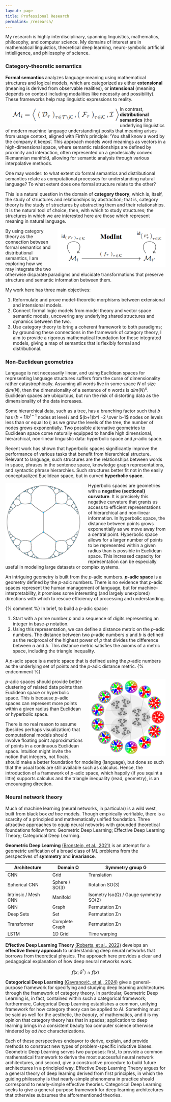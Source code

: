 ```yaml
---
layout: page
title: Professional Research
permalink: /research/
---
```


My research is highly interdisciplinary, spanning linguistics, mathematics, philosophy, and computer science. My domains of interest are in mathematical linguistics, theoretical deep learning, neuro-symbolic artificial intielligence, and philosophy of science.

### Category-theoretic semantics

**Formal semantics** analyzes language meaning using mathematical structures and logical models, which are categorized as either **extensional** (meaning is derived from observable realities), or **intensional** (meaning depends on context including modalities like necessity and possibility). These frameworks help map linguistic expressions to reality. 

<img src="/assets/fsint.PNG" alt="Intensional model" style="float: left; margin-left: 20px; width: 340px;">

In contrast, **distributional semantics** (the underlying linguistics of modern machine language understanding) posits that meaning arises from usage context, aligned with Firth’s principle: ‘You shall know a word by the company it keeps’. This approach models word meanings as vectors in a high-dimensional space, where semantic relationships are defined by proximity and interaction, often represented on a geodesically convex Riemannian manifold, allowing for semantic analysis through various interpolative methods.

One may wonder: to what extent do formal semantics and distributional semantics relate as computational processes for understanding natural language? To what extent does one formal structure relate to the other?

This is a natural question in the domain of **category theory**, which is, itself, the study of structures and relationships by abstraction; that is, category theory is the study of structures by abstracting them and their relationships. It is the natural tool of choice, then, with which to study structures; the structures in which we are interested here are those which represent meaning in natural language.

<img src="/assets/modint.PNG" alt="Category of formal models" style="float: right; margin-left: 20px; width: 340px;">

By using category theory as the connection between formal semantics and distributional semantics, I am exploring how we may integrate the two otherwise disparate paradigms and elucidate transformations that preserve structure and semantic information between them. 

My work here has three main objectives:

1. Reformulate and prove model-theoretic morphisms between extensional and intensional models.
2. Connect formal logic models from model theory and vector space semantic models, uncovering any underlying shared structures and dynamics between the two.
3. Use category theory to bring a coherent framework to both paradigms; by grounding these connections in the framework of category theory, I aim to provide a rigorous mathematical foundation for these integrated models, giving a map of semantics that is flexibly formal and distributional.

### Non-Euclidean geometries

Language is not necessarily linear, and using Euclidean spaces for representing language structures suffers from the curse of dimensionality rather catastrophically. Assuming all words live in some space $N$ of size $dim(N)$, then the dimensionality of a sentence of $n$ words is $dim(N)^n$. Euclidean spaces are ubiquitous, but run the risk of distorting data as the dimensionality of the data increases. 

Some hierarchical data, such as a tree, has a branching factor such that $b$ has $(b + 1)b^{l-1}$ nodes at level $l$ and $(b+1)b^l −2 \over b-1$ nodes on levels less than or equal to $l$; as we grow the levels of the tree, the number of nodes grows exponentially. Two possible alternative geometries to Euclidean space come naturally equipped to handle high dimensional, hierarchical, non-linear linguistic data: hyperbolic space and $p$-adic space.

Recent work has shown that hyperbolic spaces significantly improve the performance of various tasks that benefit from hierarchical structure. Relevant to language, such structures are the relationships between words in space, phrases in the sentence space, knowledge graph representations, and syntactic phrase hierarchies. Such structures better fit not in the easily conceptualized Euclidean space, but in curved **hyperbolic space**.

<img src="/assets/hyperbolic.png" alt="Hyperbolic space" style="float: left; margin-right: 20px; width: 240px;">

Hyperbolic spaces are geometries with a **negative (sectional) curvature**. It is precisely this negative curvature that grants us access to efficient representations of hierarchical and non-linear information. In hyperbolic space, the distance between points grows exponentially as we move away from a central point. Hyperbolic space allows for a larger number of points to be represented within a given radius than is possible in Euclidean space. This increased capacity for representation can be especially useful in modeling large datasets or complex systems.

An intriguing geometry is built from the $p$-adic numbers. **$p$-adic space** is a geometry defined by the $p$-adic numbers. There is no evidence that $p$-adic spaces represent the human management of language, but for machine-interpretability, it promises some interesting (and largely unexplored) directions with which to rescue efficiency of processing and understanding.

{% comment %}
In brief, to build a $p$-adic space:

1. Start with a prime number $p$ and a sequence of digits representing an integer in base-$p$ notation.
2. Using this representation, we can define a distance metric on the $p$-adic numbers. The distance between two $p$-adic numbers $a$ and $b$ is defined as the reciprocal of the highest power of $p$ that divides the difference between $a$ and $b$. This distance metric satisfies the axioms of a metric space, including the triangle inequality.

A $p$-adic space is a metric space that is defined using the $p$-adic numbers as the underlying set of points and the $p$-adic distance metric.
{% endcomment %}

<img src="/assets/padic.png" alt="3-adic space" style="float: right; margin-left: 20px; width: 240px;">

$p$-adic spaces should provide better clustering of related data points than Euclidean space or hyperbolic space. This is because $p$-adic spaces can represent more points within a given radius than Euclidean or hyperbolic space.

There is no real reason to assume (besides perhaps visualization) that computational models should involve floating point approximations of points in a continuous Euclidean space. Intuition might invite the notion that integers, not floats, should make a better foundation for modeling (language), but done so such that the usual tools are still available such as calculus. Hence, the introduction of a framework of $p$-adic space, which happily (if you squint a little) supports calculus and the triangle inequality (read, geometry), is an encouraging direction.

### Neural network theory

Much of machine learning (neural networks, in particular) is a wild west, built from black box _ad hoc_ models. Though empirically verifiable, there is a scarcity of a principled and mathematically unified foundation. Three attractive approaches to equip neural networks with grounded theoretical foundations follow from: Geometric Deep Learning; Effective Deep Learning Theory; Categorical Deep Learning.

**Geometric Deep Learning** [(Bronstein, et al., 2021)](https://arxiv.org/abs/2104.13478) is an attempt for a geometric unification of a broad class of ML problems from the perspectives of **symmetry** and **invariance**. 

| Architecture          | Domain Ω           | Symmetry group G                  |
|-----------------------|--------------------|----------------------------------|
| CNN                   | Grid               | Translation                       |
| Spherical CNN         | Sphere / SO(3)     | Rotation SO(3)                    |
| Intrinsic / Mesh CNN  | Manifold           | Isometry Iso(Ω) / Gauge symmetry SO(2) |
| GNN                   | Graph              | Permutation Σn                   |
| Deep Sets             | Set                | Permutation Σn                   |
| Transformer           | Complete Graph     | Permutation Σn                   |
| LSTM                  | 1D Grid            | Time warping                      |

**Effective Deep Learning Theory** [(Roberts, et al., 2022)](https://arxiv.org/abs/2106.10165) develops an **effective theory approach** to understanding deep neural networks that borrows from theoretical physics. The approach here provides a clear and pedagogical explanation of how deep neural networks work. 

$$f(x; θ^*) ≈ f (x)$$

**Categorical Deep Learning** [(Gavranović, et al., 2024)](https://arxiv.org/abs/2402.15332) give a general-purpose framework for specifying and studying deep learning architectures through the framework of category theory. In particular, Geometric Deep Learning is, in fact, contained within such a categorical framework; furthermore, Categorical Deep Learning establishes a common, unifying framework for how category theory can be applied to AI. Something must be said as well for the aesthetic, the _beauty_, of mathematics, and it is my opinion that category theory has that in spades; application to deep learning brings in a consistent beauty toa  computer science otherwise hindered by _ad hoc_ characterizations.

Each of these perspectives endeavor to derive, explain, and provide methods to construct new types of problem-specific inductive biases. Geometric Deep Learning serves two purposes: first, to provide a common mathematical framework to derive the most successful neural network architectures, and second, give a constructive procedure to build future architectures in a principled way. Effective Deep Learning Theory argues for a general theory of deep learning derived from first principles, in which the guiding philosophy is that nearly-simple phenomena in practice should correspond to nearly-simple effective theories. Categorical Deep Learning seeks to give a general-purpose framework for deep learning architectures that otherwise subsumes the afforementioned theories.

